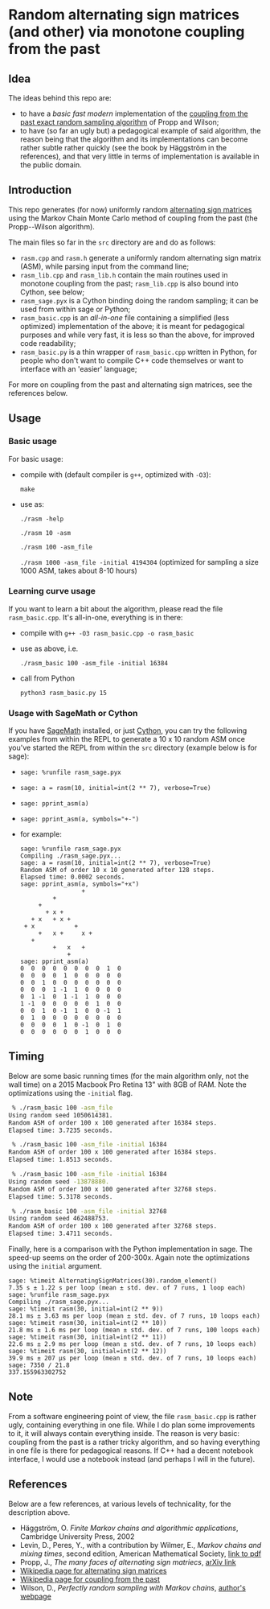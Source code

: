 # Random alternating sign matrices (and other) via monotone coupling from the past

## Idea

The ideas behind this repo are:

- to have a *basic fast modern* implementation of the [coupling from the past exact random sampling algorithm](https://en.wikipedia.org/wiki/Coupling_from_the_past) of Propp and Wilson;
- to have (so far an ugly but) a pedagogical example of said algorithm, the reason being that the algorithm and its implementations can become rather subtle rather quickly (see the book by Häggström in the references), and that very little in terms of implementation is available in the public domain.

## Introduction

This repo generates (for now) uniformly random [alternating sign matrices](https://en.wikipedia.org/wiki/Alternating_sign_matrix) using the Markov Chain Monte Carlo method of coupling from the past (the Propp--Wilson algorithm).  

The main files so far in the `src` directory are and do as follows:  

- `rasm.cpp` and `rasm.h` generate a uniformly random alternating sign matrix (ASM), while parsing input from the command line;
- `rasm_lib.cpp` and `rasm_lib.h` contain the main routines used in monotone coupling from the past; `rasm_lib.cpp` is also bound into Cython, see below;
- `rasm_sage.pyx` is a Cython binding doing the random sampling; it can be used from within sage or Python;
- `rasm_basic.cpp` is an *all-in-one* file containing a simplified (less optimized) implementation of the above; it is meant for pedagogical purposes and while very fast, it is less so than the above, for improved code readability;
- `rasm_basic.py` is a thin wrapper of `rasm_basic.cpp` written in Python, for people who don't want to compile C++ code themselves or want to interface with an 'easier' language;
  
For more on coupling from the past and alternating sign matrices, see the references below.

## Usage

### Basic usage

For basic usage:

- compile with (default compiler is `g++`, optimized with `-O3`):

  ```make```

- use as:

  ```./rasm -help```
  
  ```./rasm 10 -asm```
  
  ```./rasm 100 -asm_file```
  
  ```./rasm 1000 -asm_file -initial 4194304``` (optimized for sampling a size 1000 ASM, takes about 8-10 hours)

### Learning curve usage

If you want to learn a bit about the algorithm, please read the file `rasm_basic.cpp`. It's all-in-one, everything is in there:

- compile with ```g++ -O3 rasm_basic.cpp -o rasm_basic```
- use as above, i.e.
  
  ```./rasm_basic 100 -asm_file -initial 16384```

- call from Python

  ```python3 rasm_basic.py 15```

### Usage with SageMath or Cython

If you have [SageMath](https://www.sagemath.org) installed, or just [Cython](https://cython.readthedocs.io/en/latest/#), you can try the following examples from within the REPL to generate a 10 x 10 random ASM once you've started the REPL from within the ```src``` directory (example below is for sage):

- ```sage: %runfile rasm_sage.pyx```
- ```sage: a = rasm(10, initial=int(2 ** 7), verbose=True)```
- ```sage: pprint_asm(a)```
- ```sage: pprint_asm(a, symbols="+-")```
- for example:

   ```sage
   sage: %runfile rasm_sage.pyx
   Compiling ./rasm_sage.pyx...
   sage: a = rasm(10, initial=int(2 ** 7), verbose=True)
   Random ASM of order 10 x 10 generated after 128 steps.
   Elapsed time: 0.0002 seconds.
   sage: pprint_asm(a, symbols="+x")
                    +   
            +           
        +               
          + x +         
      + x   + x +       
    + x           +     
        +   x +     x + 
      +                 
            +   x   +   
                +  
   sage: pprint_asm(a)
   0  0  0  0  0  0  0  0  1  0
   0  0  0  0  1  0  0  0  0  0
   0  0  1  0  0  0  0  0  0  0
   0  0  0  1 -1  1  0  0  0  0
   0  1 -1  0  1 -1  1  0  0  0
   1 -1  0  0  0  0  0  1  0  0
   0  0  1  0 -1  1  0  0 -1  1
   0  1  0  0  0  0  0  0  0  0
   0  0  0  0  1  0 -1  0  1  0
   0  0  0  0  0  0  1  0  0  0
   ```

## Timing

Below are some basic running times (for the main algorithm only, not the wall time) on a 2015 Macbook Pro Retina 13" with 8GB of RAM. Note the optimizations using the `-initial` flag.

```bash
 % ./rasm_basic 100 -asm_file
Using random seed 1050614381.
Random ASM of order 100 x 100 generated after 16384 steps.
Elapsed time: 3.7235 seconds.

 % ./rasm_basic 100 -asm_file -initial 16384
Random ASM of order 100 x 100 generated after 16384 steps.
Elapsed time: 1.8513 seconds.

 % ./rasm_basic 100 -asm_file -initial 16384
Using random seed -13878880.
Random ASM of order 100 x 100 generated after 32768 steps.
Elapsed time: 5.3178 seconds.

 % ./rasm_basic 100 -asm_file -initial 32768
Using random seed 462488753.
Random ASM of order 100 x 100 generated after 32768 steps.
Elapsed time: 3.4711 seconds.
```

Finally, here is a comparison with the Python implementation in sage. The speed-up seems on the order of 200-300x. Again note the optimizations using the `initial` argument.

```sage
sage: %timeit AlternatingSignMatrices(30).random_element()
7.35 s ± 1.22 s per loop (mean ± std. dev. of 7 runs, 1 loop each)
sage: %runfile rasm_sage.pyx
Compiling ./rasm_sage.pyx...
sage: %timeit rasm(30, initial=int(2 ** 9))
28.1 ms ± 3.63 ms per loop (mean ± std. dev. of 7 runs, 10 loops each)
sage: %timeit rasm(30, initial=int(2 ** 10))
21.8 ms ± 1.6 ms per loop (mean ± std. dev. of 7 runs, 100 loops each)
sage: %timeit rasm(30, initial=int(2 ** 11))
22.6 ms ± 2.9 ms per loop (mean ± std. dev. of 7 runs, 10 loops each)
sage: %timeit rasm(30, initial=int(2 ** 12))
39.9 ms ± 207 µs per loop (mean ± std. dev. of 7 runs, 10 loops each)
sage: 7350 / 21.8
337.155963302752
```

## Note

From a software engineering point of view, the file `rasm_basic.cpp` is rather ugly, containing everything in one file. While I do plan some improvements to it, it will always contain everything inside. The reason is very basic: coupling from the past is a rather tricky algorithm, and so having everything in one file is there for pedagogical reasons. If C++ had a decent notebook interface, I would use a notebook instead (and perhaps I will in the future).

## References

Below are a few references, at various levels of technicality, for the description above.

- Häggström, O. *Finite Markov chains and algorithmic applications*, Cambridge University Press, 2002
- Levin, D., Peres, Y., with a contribution by Wilmer, E., *Markov chains and mixing times*, second edition, American Mathematical Society, [link to pdf](https://pages.uoregon.edu/dlevin/MARKOV/markovmixing.pdf)
- Propp, J., *The many faces of alternating sign matriecs*, [arXiv link](https://arxiv.org/abs/math/0208125)
- [Wikipedia page for alternating sign matrices](https://en.wikipedia.org/wiki/Alternating_sign_matrix)
- [Wikipedia page for coupling from the past](https://en.wikipedia.org/wiki/Coupling_from_the_past)
- Wilson, D., *Perfectly random sampling with Markov chains*, [author's webpage](http://www.dbwilson.com/exact/)
